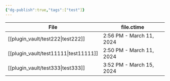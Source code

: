 ```yaml
---
{"dg-publish":true,"tags":["test"]}
---
```


| File                                     | file.ctime               |
| ---------------------------------------- | ------------------------ |
| [[plugin_vault/test222\|test222]]     | 2:56 PM - March 11, 2024 |
| [[plugin_vault/test11111\|test11111]] | 2:50 PM - March 11, 2024 |
| [[plugin_vault/test333\|test333]]     | 3:52 PM - March 15, 2024 |


